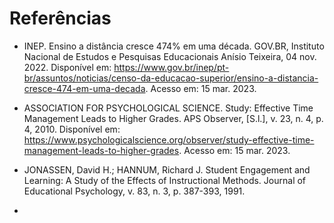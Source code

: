 # Referências

- INEP. Ensino a distância cresce 474% em uma década. GOV.BR, Instituto Nacional de Estudos e Pesquisas Educacionais Anísio Teixeira, 04 nov. 2022. Disponível em: <https://www.gov.br/inep/pt-br/assuntos/noticias/censo-da-educacao-superior/ensino-a-distancia-cresce-474-em-uma-decada>. Acesso em: 15 mar. 2023.

- ASSOCIATION FOR PSYCHOLOGICAL SCIENCE. Study: Effective Time Management Leads to Higher Grades. APS Observer, [S.l.], v. 23, n. 4, p. 4, 2010. Disponível em: https://www.psychologicalscience.org/observer/study-effective-time-management-leads-to-higher-grades. Acesso em: 15 mar. 2023.

- JONASSEN, David H.; HANNUM, Richard J. Student Engagement and Learning: A Study of the Effects of Instructional Methods. Journal of Educational Psychology, v. 83, n. 3, p. 387-393, 1991. 

-

